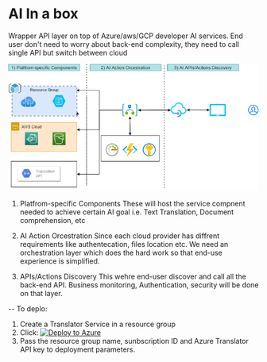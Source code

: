 # AI In a box
Wrapper API layer on top of Azure/aws/GCP developer AI services. End user don't need to worry about back-end complexity, they need to call single API but switch between cloud

![Architecture](AI-In-Abox.png)

1) Platfrom-specific Components
These will host the service compnent needed to achieve certain AI goal i.e. Text Translation, Document comprehension, etc 

2) AI Action Orcestration
Since each cloud provider has diffrent requirements like authentecation, files location etc. We need an orchestration layer which does the hard work so that end-use experience is simplified.

3) APIs/Actions Discovery
This wehre end-user discover and call all the back-end API. Business monitoring, Authentication, security will be done on that layer.

-- To deplo:
1) Create a Translator Service in a resource group
2) Click: [![Deploy to Azure](https://aka.ms/deploytoazurebutton)](https://portal.azure.com/#create/Microsoft.Template/uri/https%3A%2F%2Fraw.githubusercontent.com%2Fsaffiali%2FAI-In-a-box%2Fmain%2Fdeploy%2FtranslationOrchestartor.template.json)
3) Pass the resource group name, sunbscription ID and Azure Translator API key to deployment parameters.

